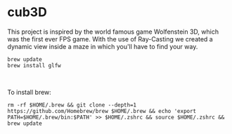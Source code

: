 # cub3D
This project is inspired by the world famous game Wolfenstein 3D, which was the first ever FPS game. With the use of Ray-Casting we created a dynamic view inside a maze in which you'll have to find your way.

```
brew update
brew install glfw
```

<br>

To install brew:<br>
```
rm -rf $HOME/.brew && git clone --depth=1 https://github.com/Homebrew/brew $HOME/.brew && echo 'export PATH=$HOME/.brew/bin:$PATH' >> $HOME/.zshrc && source $HOME/.zshrc && brew update
```
